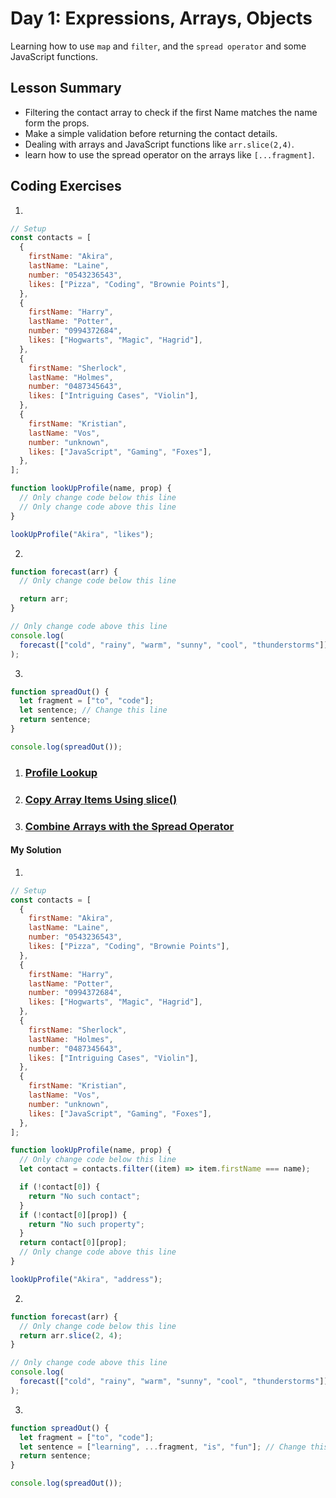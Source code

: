 # Day 1: Expressions, Arrays, Objects

Learning how to use `map` and `filter`, and the `spread operator` and some JavaScript functions.

## Lesson Summary

- Filtering the contact array to check if the first Name matches the name form the props.
- Make a simple validation before returning the contact details.
- Dealing with arrays and JavaScript functions like `arr.slice(2,4)`.
- learn how to use the spread operator on the arrays like `[...fragment]`.

## Coding Exercises

1.

```javascript
// Setup
const contacts = [
  {
    firstName: "Akira",
    lastName: "Laine",
    number: "0543236543",
    likes: ["Pizza", "Coding", "Brownie Points"],
  },
  {
    firstName: "Harry",
    lastName: "Potter",
    number: "0994372684",
    likes: ["Hogwarts", "Magic", "Hagrid"],
  },
  {
    firstName: "Sherlock",
    lastName: "Holmes",
    number: "0487345643",
    likes: ["Intriguing Cases", "Violin"],
  },
  {
    firstName: "Kristian",
    lastName: "Vos",
    number: "unknown",
    likes: ["JavaScript", "Gaming", "Foxes"],
  },
];

function lookUpProfile(name, prop) {
  // Only change code below this line
  // Only change code above this line
}

lookUpProfile("Akira", "likes");
```

2.

```javascript
function forecast(arr) {
  // Only change code below this line

  return arr;
}

// Only change code above this line
console.log(
  forecast(["cold", "rainy", "warm", "sunny", "cool", "thunderstorms"])
);
```

3.

```javascript
function spreadOut() {
  let fragment = ["to", "code"];
  let sentence; // Change this line
  return sentence;
}

console.log(spreadOut());
```

1. ### [Profile Lookup](https://www.freecodecamp.org/learn/javascript-algorithms-and-data-structures/basic-javascript/profile-lookup)
2. ### [Copy Array Items Using slice()](https://www.freecodecamp.org/learn/javascript-algorithms-and-data-structures/basic-data-structures/copy-array-items-using-slice)
3. ### [Combine Arrays with the Spread Operator](https://www.freecodecamp.org/learn/javascript-algorithms-and-data-structures/basic-data-structures/combine-arrays-with-the-spread-operator)

#### My Solution

1.

```javascript
// Setup
const contacts = [
  {
    firstName: "Akira",
    lastName: "Laine",
    number: "0543236543",
    likes: ["Pizza", "Coding", "Brownie Points"],
  },
  {
    firstName: "Harry",
    lastName: "Potter",
    number: "0994372684",
    likes: ["Hogwarts", "Magic", "Hagrid"],
  },
  {
    firstName: "Sherlock",
    lastName: "Holmes",
    number: "0487345643",
    likes: ["Intriguing Cases", "Violin"],
  },
  {
    firstName: "Kristian",
    lastName: "Vos",
    number: "unknown",
    likes: ["JavaScript", "Gaming", "Foxes"],
  },
];

function lookUpProfile(name, prop) {
  // Only change code below this line
  let contact = contacts.filter((item) => item.firstName === name);

  if (!contact[0]) {
    return "No such contact";
  }
  if (!contact[0][prop]) {
    return "No such property";
  }
  return contact[0][prop];
  // Only change code above this line
}

lookUpProfile("Akira", "address");
```

2.

```javascript
function forecast(arr) {
  // Only change code below this line
  return arr.slice(2, 4);
}

// Only change code above this line
console.log(
  forecast(["cold", "rainy", "warm", "sunny", "cool", "thunderstorms"])
);
```

3.

```javascript
function spreadOut() {
  let fragment = ["to", "code"];
  let sentence = ["learning", ...fragment, "is", "fun"]; // Change this line
  return sentence;
}

console.log(spreadOut());
```
